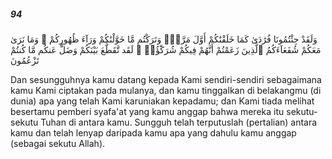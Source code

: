 ##### 94

<span class="ayah">وَلَقَدْ جِئْتُمُونَا فُرَٰدَىٰ كَمَا خَلَقْنَٰكُمْ أَوَّلَ مَرَّةٍۢ وَتَرَكْتُم مَّا خَوَّلْنَٰكُمْ وَرَآءَ ظُهُورِكُمْ ۖ وَمَا نَرَىٰ مَعَكُمْ شُفَعَآءَكُمُ ٱلَّذِينَ زَعَمْتُمْ أَنَّهُمْ فِيكُمْ شُرَكَٰٓؤُا۟ ۚ لَقَد تَّقَطَّعَ بَيْنَكُمْ وَضَلَّ عَنكُم مَّا كُنتُمْ تَزْعُمُونَ</span>

<span class="ayah_translation">Dan sesungguhnya kamu datang kepada Kami sendiri-sendiri sebagaimana kamu Kami ciptakan pada mulanya, dan kamu tinggalkan di belakangmu (di dunia) apa yang telah Kami karuniakan kepadamu; dan Kami tiada melihat besertamu pemberi syafa'at yang kamu anggap bahwa mereka itu sekutu-sekutu Tuhan di antara kamu. Sungguh telah terputuslah (pertalian) antara kamu dan telah lenyap daripada kamu apa yang dahulu kamu anggap (sebagai sekutu Allah).</span>
